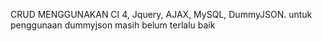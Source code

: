 CRUD MENGGUNAKAN CI 4, Jquery, AJAX, MySQL, DummyJSON. untuk penggunaan dummyjson masih belum terlalu baik
